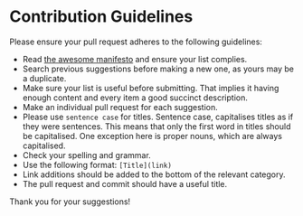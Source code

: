 # Contribution Guidelines

Please ensure your pull request adheres to the following guidelines:

- Read [the awesome manifesto](https://github.com/sindresorhus/awesome/blob/master/awesome.md) and ensure your list complies.
- Search previous suggestions before making a new one, as yours may be a duplicate.
- Make sure your list is useful before submitting. That implies it having enough content and every item a good succinct description.
- Make an individual pull request for each suggestion.
- Please use `sentence case` for titles. Sentence case, capitalises titles as if they were sentences. This means that only the first word in titles should be capitalised. One exception here is proper nouns, which are always capitalised.
- Check your spelling and grammar.
- Use the following format: `[Title](link)`
- Link additions should be added to the bottom of the relevant category.
- The pull request and commit should have a useful title.

Thank you for your suggestions!
